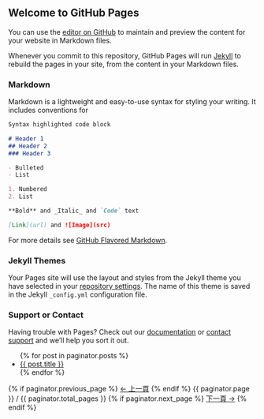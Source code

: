## Welcome to GitHub Pages

You can use the [editor on GitHub](https://github.com/calvinwangfb/Illustrated-Neurological-Surgery/edit/gh-pages/index.md) to maintain and preview the content for your website in Markdown files.

Whenever you commit to this repository, GitHub Pages will run [Jekyll](https://jekyllrb.com/) to rebuild the pages in your site, from the content in your Markdown files.

### Markdown

Markdown is a lightweight and easy-to-use syntax for styling your writing. It includes conventions for

```markdown
Syntax highlighted code block

# Header 1
## Header 2
### Header 3

- Bulleted
- List

1. Numbered
2. List

**Bold** and _Italic_ and `Code` text

[Link](url) and ![Image](src)
```

For more details see [GitHub Flavored Markdown](https://guides.github.com/features/mastering-markdown/).

### Jekyll Themes

Your Pages site will use the layout and styles from the Jekyll theme you have selected in your [repository settings](https://github.com/calvinwangfb/Illustrated-Neurological-Surgery/settings). The name of this theme is saved in the Jekyll `_config.yml` configuration file.

### Support or Contact

Having trouble with Pages? Check out our [documentation](https://docs.github.com/categories/github-pages-basics/) or [contact support](https://github.com/contact) and we’ll help you sort it out.







<ul>
    {% for post in paginator.posts %}
    <li><a href="{{ post.url }}">{{ post.title }}</a></li>
    {% endfor %}
</ul>

<nav class="pagination" role="navigation">
    {% if paginator.previous_page %}
    <a class="previous pagination__newer btn btn-small btn-tertiary" href="{{ paginator.previous_page_path }}">&larr; 上一頁</a>
    {% endif %}
    <span class="page_num pagination__page-number">{{ paginator.page }} / {{ paginator.total_pages }}</span>
    {% if paginator.next_page %}
    <a class="next pagination__older btn btn-small btn-tertiary" href="{{ paginator.next_page_path }}">下一頁 &rarr;</a>
    {% endif %}
</nav>



